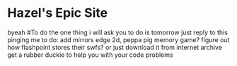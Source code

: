 # Hazel's Epic Site
byeah
#To do
the one thing i will ask you to do is
tomorrow just reply to this pinging me
to do:
add mirrors edge 2d, peppa pig memory game?
figure out how flashpoint stores their swfs? or just download it from internet archive
get a rubber duckie to help you with your code problems
